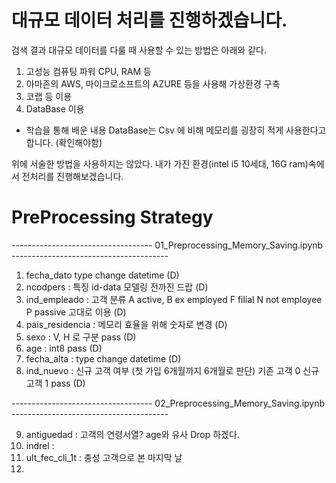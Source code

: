 # 대규모 데이터 처리를 진행하겠습니다.

검색 결과 대규모 데이터를 다룰 때 사용할 수 있는 방법은 아래와 같다.

1. 고성능 컴퓨팅 파워 CPU, RAM 등
2. 아마존의 AWS, 마이크로소프트의 AZURE 등을 사용해 가상환경 구축
3. 코랩 등 이용
4. DataBase 이용
- 학습을 통해 배운 내용 DataBase는 Csv 에 비해 메모리를 굉장히 적게 사용한다고 합니다. (확인해야함)  

위에 서술한 방법을 사용하지는 않았다. 내가 가진 환경(intel i5 10세대, 16G ram)속에서 전처리를 진행해보겠습니다.

# PreProcessing Strategy

----------------------------------- 01_Preprocessing_Memory_Saving.ipynb ---------------------------------------
1. fecha_dato type change datetime (D)
2. ncodpers : 특징 id-data 모델링 전까진 드랍 (D)
3. ind_empleado : 고객 분류 A active, B ex employed F filial N not employee P passive  고대로 이용 (D)
4. pais_residencia : 메모리 효율을 위해 숫자로 변경 (D)
5. sexo : V, H 로 구분 pass (D)
6. age : int8 pass (D)
7. fecha_alta : type change datetime (D)
8. ind_nuevo : 신규 고객 여부 (첫 가입 6개월까지 6개월로 판단) 기존 고객 0 신규 고객 1 pass (D)


----------------------------------- 02_Preprocessing_Memory_Saving.ipynb ---------------------------------------

9. antiguedad : 고객의 연령서열? age와 유사 Drop 하겠다. 
10. indrel :
11. ult_fec_cli_1t : 충성 고객으로 본 마지막 날
12. 
